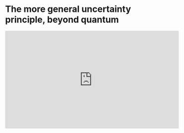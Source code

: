 # The more general uncertainty principle, beyond quantum

<iframe width="560" height="315" src="https://www.youtube.com/embed/MBnnXbOM5S4" frameborder="0" allow="accelerometer; autoplay; clipboard-write; encrypted-media; gyroscope; picture-in-picture" allowfullscreen></iframe>
